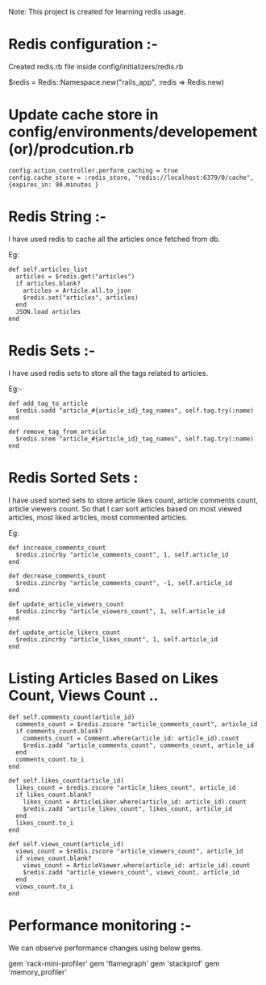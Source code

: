 Note: This project is created for learning redis usage.

Redis configuration :-
======================

Created redis.rb file inside config/initializers/redis.rb

  $redis = Redis::Namespace.new("rails_app", :redis => Redis.new)

Update cache store in config/environments/developement(or)/prodcution.rb
===============================================

    config.action_controller.perform_caching = true
    config.cache_store = :redis_store, "redis://localhost:6379/0/cache", {expires_in: 90.minutes } 


Redis String :-
==============

I have used redis to cache all the articles once fetched from db.

Eg: 

    def self.articles_list
      articles = $redis.get("articles")
      if articles.blank?
        articles = Article.all.to_json
        $redis.set("articles", articles)
      end
      JSON.load articles
    end

Redis Sets :-
=============

I have used redis sets to store all the tags related
to articles.

Eg:-

    def add_tag_to_article
      $redis.sadd "article_#{article_id}_tag_names", self.tag.try(:name)
    end

    def remove_tag_from_article
      $redis.srem "article_#{article_id}_tag_names", self.tag.try(:name)
    end

Redis Sorted Sets :
=================== 

I have used sorted sets to store article likes count,
article comments count, article viewers count.
So that I can sort articles based on most viewed articles, most liked articles, most commented articles.

Eg: 

    def increase_comments_count
      $redis.zincrby "article_comments_count", 1, self.article_id
    end

    def decrease_comments_count
      $redis.zincrby "article_comments_count", -1, self.article_id
    end

    def update_article_viewers_count
      $redis.zincrby "article_viewers_count", 1, self.article_id
    end

    def update_article_likers_count
      $redis.zincrby "article_likes_count", 1, self.article_id
    end


Listing Articles Based on Likes Count, Views Count ..
======================================================

    def self.comments_count(article_id)
      comments_count = $redis.zscore "article_comments_count", article_id
      if comments_count.blank?
        comments_count = Comment.where(article_id: article_id).count
        $redis.zadd "article_comments_count", comments_count, article_id
      end
      comments_count.to_i
    end

    def self.likes_count(article_id)
      likes_count = $redis.zscore "article_likes_count", article_id
      if likes_count.blank?
        likes_count = ArticleLiker.where(article_id: article_id).count
        $redis.zadd "article_likes_count", likes_count, article_id
      end
      likes_count.to_i
    end

    def self.views_count(article_id)
      views_count = $redis.zscore "article_viewers_count", article_id
      if views_count.blank?
        views_count = ArticleViewer.where(article_id: article_id).count
        $redis.zadd "article_viewers_count", views_count, article_id
      end
      views_count.to_i
    end

Performance monitoring :-
=========================

We can observe performance changes using 
below gems.


gem 'rack-mini-profiler'
gem 'flamegraph'
gem 'stackprof' 
gem 'memory_profiler'



